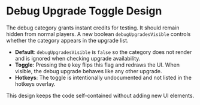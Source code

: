 # Debug Upgrade Toggle Design

The debug category grants instant credits for testing. It should remain hidden
from normal players. A new boolean `debugUpgradesVisible` controls whether the
category appears in the upgrade list.

* **Default**: `debugUpgradesVisible` is `false` so the category does not render
  and is ignored when checking upgrade availability.
* **Toggle**: Pressing the `Q` key flips this flag and redraws the UI. When
  visible, the debug upgrade behaves like any other upgrade.
* **Hotkeys**: The toggle is intentionally undocumented and not listed in the
  hotkeys overlay.

This design keeps the code self-contained without adding new UI elements.
